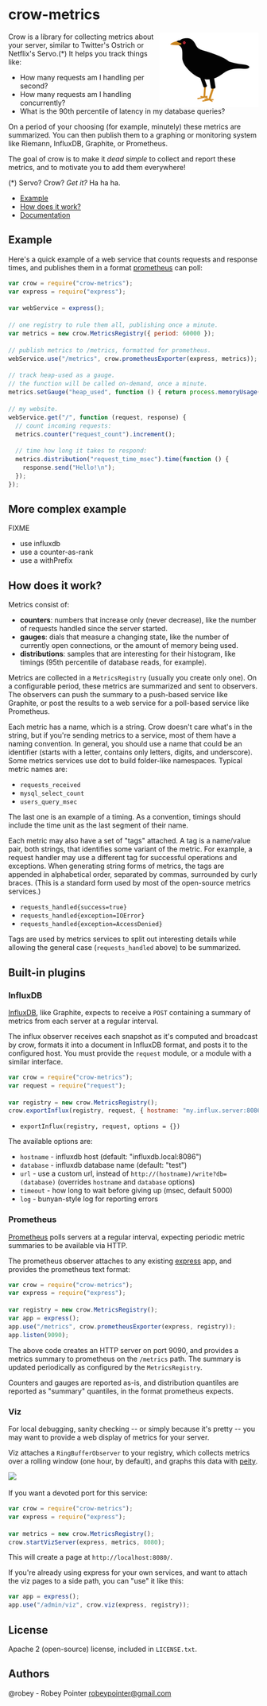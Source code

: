 # crow-metrics

<img src="docs/crow-small.png" align="right">

Crow is a library for collecting metrics about your server, similar to Twitter's Ostrich or Netflix's Servo.(\*) It helps you track things like:

  - How many requests am I handling per second?
  - How many requests am I handling concurrently?
  - What is the 90th percentile of latency in my database queries?

On a period of your choosing (for example, minutely) these metrics are summarized. You can then publish them to a graphing or monitoring system like Riemann, InfluxDB, Graphite, or Prometheus.

The goal of crow is to make it *dead simple* to collect and report these metrics, and to motivate you to add them everywhere!

(\*) Servo? Crow? _Get it?_ Ha ha ha.

- [Example](#example)
- [How does it work?](#how-does-it-work)
- [Documentation](docs/manual.md)


## Example

Here's a quick example of a web service that counts requests and response times, and publishes them in a format [prometheus](http://prometheus.io/) can poll:

```javascript
var crow = require("crow-metrics");
var express = require("express");

var webService = express();

// one registry to rule them all, publishing once a minute.
var metrics = new crow.MetricsRegistry({ period: 60000 });

// publish metrics to /metrics, formatted for prometheus.
webService.use("/metrics", crow.prometheusExporter(express, metrics));

// track heap-used as a gauge.
// the function will be called on-demand, once a minute.
metrics.setGauge("heap_used", function () { return process.memoryUsage().heapUsed; });

// my website.
webService.get("/", function (request, response) {
  // count incoming requests:
  metrics.counter("request_count").increment();

  // time how long it takes to respond:
  metrics.distribution("request_time_msec").time(function () {
    response.send("Hello!\n");
  });
});
```


## More complex example

FIXME
- use influxdb
- use a counter-as-rank
- use a withPrefix


## How does it work?

Metrics consist of:

  - **counters**: numbers that increase only (never decrease), like the number of requests handled since the server started.
  - **gauges**: dials that measure a changing state, like the number of currently open connections, or the amount of memory being used.
  - **distributions**: samples that are interesting for their histogram, like timings (95th percentile of database reads, for example).

Metrics are collected in a `MetricsRegistry` (usually you create only one). On a configurable period, these metrics are summarized and sent to observers. The observers can push the summary to a push-based service like Graphite, or post the results to a web service for a poll-based service like Prometheus.

Each metric has a name, which is a string. Crow doesn't care what's in the string, but if you're sending metrics to a service, most of them have a naming convention. In general, you should use a name that could be an identifier (starts with a letter, contains only letters, digits, and underscore). Some metrics services use dot to build folder-like namespaces. Typical metric names are:

  - `requests_received`
  - `mysql_select_count`
  - `users_query_msec`

The last one is an example of a timing. As a convention, timings should include the time unit as the last segment of their name.

Each metric may also have a set of "tags" attached. A tag is a name/value pair, both strings, that identifies some variant of the metric. For example, a request handler may use a different tag for successful operations and exceptions. When generating string forms of metrics, the tags are appended in alphabetical order, separated by commas, surrounded by curly braces. (This is a standard form used by most of the open-source metrics services.)

  - `requests_handled{success=true}`
  - `requests_handled{exception=IOError}`
  - `requests_handled{exception=AccessDenied}`

Tags are used by metrics services to split out interesting details while allowing the general case (`requests_handled` above) to be summarized.












## Built-in plugins

### InfluxDB

[InfluxDB](https://influxdb.com/), like Graphite, expects to receive a `POST` containing a summary of metrics from each server at a regular interval.

The influx observer receives each snapshot as it's computed and broadcast by crow, formats it into a document in InfluxDB format, and posts it to the configured host. You must provide the `request` module, or a module with a similar interface.

```javascript
var crow = require("crow-metrics");
var request = require("request");

var registry = new crow.MetricsRegistry();
crow.exportInflux(registry, request, { hostname: "my.influx.server:8086", database: "mydb" });
```

  - `exportInflux(registry, request, options = {})`

The available options are:

  - `hostname` - influxdb host (default: "influxdb.local:8086")
  - `database` - influxdb database name (default: "test")
  - `url` - use a custom url, instead of `http://(hostname)/write?db=(database)` (overrides `hostname` and `database` options)
  - `timeout` - how long to wait before giving up (msec, default 5000)
  - `log` - bunyan-style log for reporting errors


### Prometheus

[Prometheus](http://prometheus.io/) polls servers at a regular interval, expecting periodic metric summaries to be available via HTTP.

The prometheus observer attaches to any existing [express](http://expressjs.com/) app, and provides the prometheus text format:

```javascript
var crow = require("crow-metrics");
var express = require("express");

var registry = new crow.MetricsRegistry();
var app = express();
app.use("/metrics", crow.prometheusExporter(express, registry));
app.listen(9090);
```

The above code creates an HTTP server on port 9090, and provides a metrics summary to prometheus on the `/metrics` path. The summary is updated periodically as configured by the `MetricsRegistry`.

Counters and gauges are reported as-is, and distribution quantiles are reported as "summary" quantiles, in the format prometheus expects.


### Viz

For local debugging, sanity checking -- or simply because it's pretty -- you may want to provide a web display of metrics for your server.

Viz attaches a `RingBufferObserver` to your registry, which collects metrics over a rolling window (one hour, by default), and graphs this data with [peity](http://benpickles.github.io/peity/).

<img src="https://raw.githubusercontent.com/robey/node-crow/master/docs/crow-screenshot.png">

If you want a devoted port for this service:

```javascript
var crow = require("crow-metrics");
var express = require("express");

var metrics = new crow.MetricsRegistry();
crow.startVizServer(express, metrics, 8080);
```

This will create a page at `http://localhost:8080/`.

If you're already using express for your own services, and want to attach the viz pages to a side path, you can "use" it like this:

```javascript
var app = express();
app.use("/admin/viz", crow.viz(express, registry));
```


## License

Apache 2 (open-source) license, included in `LICENSE.txt`.


## Authors

@robey - Robey Pointer <robeypointer@gmail.com>
